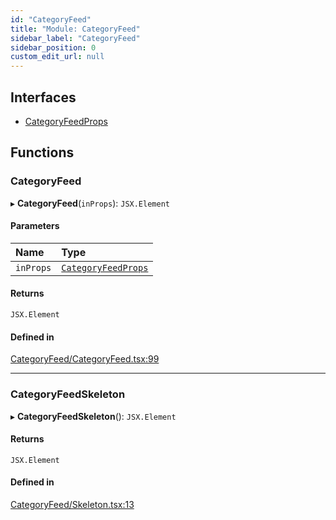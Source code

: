```yaml
---
id: "CategoryFeed"
title: "Module: CategoryFeed"
sidebar_label: "CategoryFeed"
sidebar_position: 0
custom_edit_url: null
---
```


## Interfaces

- [CategoryFeedProps](../interfaces/CategoryFeed.CategoryFeedProps.md)

## Functions

### CategoryFeed

▸ **CategoryFeed**(`inProps`): `JSX.Element`

#### Parameters

| Name | Type |
| :------ | :------ |
| `inProps` | [`CategoryFeedProps`](../interfaces/CategoryFeed.CategoryFeedProps.md) |

#### Returns

`JSX.Element`

#### Defined in

[CategoryFeed/CategoryFeed.tsx:99](https://github.com/selfcommunity/community-ui/blob/a7bfc2b/packages/sc-templates/src/components/CategoryFeed/CategoryFeed.tsx#L99)

___

### CategoryFeedSkeleton

▸ **CategoryFeedSkeleton**(): `JSX.Element`

#### Returns

`JSX.Element`

#### Defined in

[CategoryFeed/Skeleton.tsx:13](https://github.com/selfcommunity/community-ui/blob/a7bfc2b/packages/sc-templates/src/components/CategoryFeed/Skeleton.tsx#L13)
